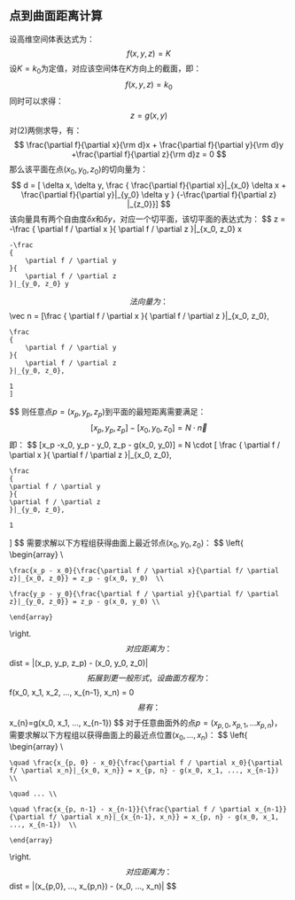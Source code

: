 ## 点到曲面距离计算

设高维空间体表达式为：
$$
f(x,y,z)=K
$$
设$K=k_0$为定值，对应该空间体在$K$方向上的截面，即：
$$
f(x,y,z)=k_0
$$
同时可以求得：
$$
z = g(x,y)
$$
对(2)两侧求导，有：
$$
\frac{\partial f}{\partial x}{\rm d}x + \frac{\partial f}{\partial y}{\rm d}y +\frac{\partial f}{\partial z}{\rm d}z = 0
$$
那么该平面在点$(x_0, y_0, z_0)$的切向量为：
$$
d = [
\delta x, 
\delta y, 
\frac
	{
		\frac{\partial f}{\partial x}|_{x_0} \delta x + 
		\frac{\partial f}{\partial y}|_{y_0} \delta y
	}
	{-\frac{\partial f}{\partial z} |_{z_0}}]
$$
该向量具有两个自由度$\delta x$和$\delta y$，对应一个切平面，该切平面的表达式为：
$$
z = -\frac
	{
		\partial f / \partial x
	}{
		\partial f / \partial z
	}|_{x_0, z_0} x
	
	-\frac
	{
		\partial f / \partial y
	}{
		\partial f / \partial z
	}|_{y_0, z_0} y
$$
法向量为：
$$
\vec n = [\frac
	{
		\partial f / \partial x
	}{
		\partial f / \partial z
	}|_{x_0, z_0},
	
	\frac
	{
		\partial f / \partial y
	}{
		\partial f / \partial z
	}|_{y_0, z_0}, 
	
	1
	]
$$
则任意点$p = (x_p,y_p,z_p)$到平面的最短距离需要满足：
$$
[x_p, y_p, z_p]-[x_0, y_0, z_0] = N \cdot \vec n
$$
即：
$$
[x_p -x_0, y_p - y_0, z_p - g(x_0, y_0)] = 
N \cdot 
[	\frac
    {
    \partial f / \partial x
    }{
    \partial f / \partial z
    }|_{x_0, z_0},

    \frac
    {
    \partial f / \partial y
    }{
    \partial f / \partial z
    }|_{y_0, z_0}, 

    1
]
$$
 需要求解以下方程组获得曲面上最近邻点$(x_0 ,y_0, z_0)$：
$$
\left\{
    \begin{array} \\

    \frac{x_p - x_0}{\frac{\partial f / \partial x}{\partial f/ \partial z}|_{x_0, z_0}} = z_p - g(x_0, y_0)  \\

    \frac{y_p - y_0}{\frac{\partial f / \partial y}{\partial f/ \partial z}|_{y_0, z_0}} = z_p - g(x_0, y_0) \\

    \end{array}
\right.
$$
对应距离为：
$$
dist = \|(x_p, y_p, z_p) - (x_0, y_0, z_0)\|
$$
拓展到更一般形式，设曲面方程为：
$$
f(x_0, x_1, x_2, ..., x_{n-1}, x_n) = 0
$$
易有：
$$
x_{n}=g(x_0, x_1, ..., x_{n-1})
$$
对于任意曲面外的点$p = (x_{p,0},x_{p,1}, ... x_{p,n})$，需要求解以下方程组以获得曲面上的最近点位置$(x_0 ,..., x_n)$：
$$
\left\{
    \begin{array} \\

    \quad \frac{x_{p, 0} - x_0}{\frac{\partial f / \partial x_0}{\partial f/ \partial x_n}|_{x_0, x_n}} = x_{p, n} - g(x_0, x_1, ..., x_{n-1})  \\
    
    \quad ... \\

    \quad \frac{x_{p, n-1} - x_{n-1}}{\frac{\partial f / \partial x_{n-1}}{\partial f/ \partial x_n}|_{x_{n-1}, x_n}} = x_{p, n} - g(x_0, x_1, ..., x_{n-1})  \\

    \end{array}
\right.
$$
对应距离为：
$$
dist = \|(x_{p,0}, ..., x_{p,n}) - (x_0, ..., x_n)\|
$$
